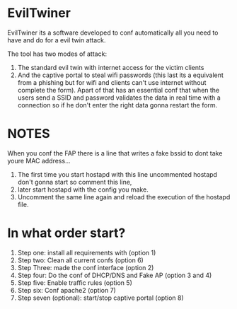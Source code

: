 # EvilTwiner

EvilTwiner its a software developed to conf automatically all you need to have and do for a evil twin attack.

The tool has two modes of attack: 

1. The standard evil twin with internet access for the victim clients
2. And the captive portal to steal wifi passwords (this last its a equivalent from a phishing but for wifi and clients can't use internet without complete the form).
   Apart of that has an essential conf that when the users send a SSID and password validates the data in real time with a connection so if he don't enter the right data gonna restart the form.

# NOTES

When you conf the FAP there is a line that writes a fake bssid to dont take youre MAC address...

1. The first time you start hostapd with this line uncommented hostapd don't gonna start so comment this line, 
2. later start hostapd with the config you make.
3. Uncomment the same line again and reload the execution of the hostapd file.


# In what order start?

1. Step one: install all requirements with (option 1)
2. Step two: Clean all current confs (option 6)
3. Step Three: made the conf interface (option 2)
4. Step four: Do the conf of DHCP/DNS and Fake AP (option 3 and 4)
5. Step five: Enable traffic rules (option 5)
6. Step six: Conf apache2 (option 7)
7. Step seven (optional): start/stop captive portal (option 8)
